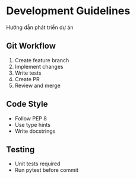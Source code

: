 # Development Guidelines
 Hướng dẫn phát triển dự án

## Git Workflow
1. Create feature branch
2. Implement changes
3. Write tests
4. Create PR
4. Review and merge

## Code Style
- Follow PEP 8
- Use type hints
- Write docstrings

## Testing
- Unit tests required
- Run pytest before commit